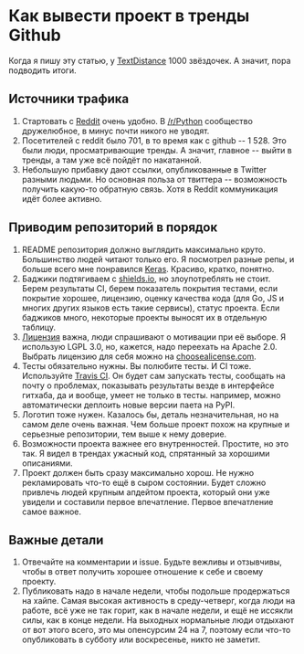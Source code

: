 # Как вывести проект в тренды Github

Когда я пишу эту статью, у [TextDistance](https://github.com/orsinium/textdistance) 1000 звёздочек. А значит, пора подводить итоги.


## Источники трафика

1. Стартовать с [Reddit](https://www.reddit.com/) очень удобно. В [/r/Python](https://www.reddit.com/r/Python/) сообщество дружелюбное, в минус почти никого не уводят.
1. Посетителей с reddit было 701, в то время как с github -- 1 528. Это были люди, просматривающие тренды. А значит, главное -- выйти в тренды, а там уже всё пойдёт по накатанной.
1. Небольшую прибавку дают ссылки, опубликованные в Twitter разными людьми. Но основная польза от твиттера -- возможность получить какую-то обратную связь. Хотя в Reddit коммуникация идёт более активно.


## Приводим репозиторий в порядок

1. README репозитория должно выглядить максимально круто. Большинство людей читают только его. Я посмотрел разные репы, и больше всего мне понравился [Keras](https://github.com/keras-team/keras). Красиво, кратко, понятно.
1. Баджики подтягиваем с [shields.io](https://shields.io/), но злоупотреблять не стоит. Берем результаты CI, берем показатель покрытия тестами, если покрытие хорошее, лицензию, оценку качества кода (для Go, JS и многих других языков есть такие сервисы), статус проекта. Если баджиков много, некоторые проекты выносят их в отдельную таблицу.
1. [Лицензия](https://habrahabr.ru/post/243091/) важна, люди спрашивают о мотивации при её выборе. Я использую LGPL 3.0, но, кажется, надо переехать на Apache 2.0. Выбрать лицензию для себя можно на [choosealicense.com](https://choosealicense.com/licenses/).
1. Тесты обязательно нужны. Вы полюбите тесты. И CI тоже. Используйте [Travis CI](https://travis-ci.org/). Он будет сам запускать тесты, сообщать на почту о проблемах, показывать результаты везде в интерфейсе гитхаба, да и вообще, умеет не только в тесты. например, можно автоматически деплоить новые версии паета на PyPI.
1. Логотип тоже нужен. Казалось бы, деталь незначительная, но на самом деле очень важная. Чем больше проект похож на крупные и серьезные репозитории, тем выше к нему доверие.
1. Возможности проекта важнее его внутренностей. Простите, но это так. Я видел в трендах ужасный код, спрятанный за хорошими описаниями.
1. Проект должен быть сразу максимально хорош. Не нужно рекламировать что-то ещё в сыром состоянии. Будет сложно привлечь людей крупным апдейтом проекта, который они уже увидели и составили первое впечатление. Первое впечатление самое важное.


## Важные детали

1. Отвечайте на комментарии и issue. Будьте вежливы и отзывчивы, чтобы в ответ получить хорошее отношение к себе и своему проекту.
1. Публиковать надо в начале недели, чтобы подольше продержаться на хайпе. Самая высокая активность в среду-четверг, когда люди на работе, всё уже не так горит, как в начале недели, и ещё не иссякли силы, как в конце недели. На выходных нормальные люди отдыхают от вот этого всего, это мы опенсурсим 24 на 7, поэтому если что-то опубликовать в субботу или воскресенье, никто не заметит.
